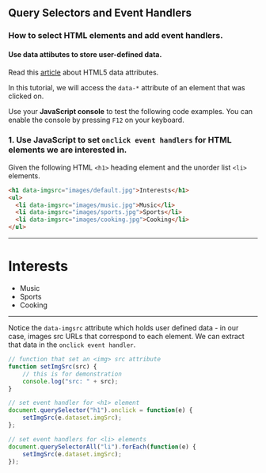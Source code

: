 ## Query Selectors and Event Handlers
### How to select HTML elements and add event handlers.
#### Use data attibutes to store user-defined data.

Read this [article](https://developer.mozilla.org/en-US/docs/Learn/HTML/Howto/Use_data_attributes) about HTML5 data attributes.

In this tutorial, we will access the `data-*` attribute of an element that was clicked on.

Use your **JavaScript console** to test the following code examples.  You can enable the console by pressing `F12` on your keyboard.

### 1. Use JavaScript to set `onclick event handlers` for HTML elements we are interested in.

Given the following HTML `<h1>` heading element and the unorder list `<li>` elements.

```html
<h1 data-imgsrc="images/default.jpg">Interests</h1>
<ul>
  <li data-imgsrc="images/music.jpg">Music</li>
  <li data-imgsrc="images/sports.jpg">Sports</li>
  <li data-imgsrc="images/cooking.jpg">Cooking</li>
</ul>
```
------------------------------------------------------------

<h1 data-imgsrc="images/default.jpg">Interests</h1>
<ul>
  <li data-imgsrc="images/music.jpg">Music</li>
  <li data-imgsrc="images/sports.jpg">Sports</li>
  <li data-imgsrc="images/cooking.jpg">Cooking</li>
</ul>

------------------------------------------------------------

Notice the `data-imgsrc` attribute which holds user defined data - in our case, images src URLs that correspond to each element.
We can extract that data in the `onclick event handler`.

```javascript
// function that set an <img> src attribute
function setImgSrc(src) {
	// this is for demonstration
	console.log("src: " + src);
}

// set event handler for <h1> element
document.querySelector("h1").onclick = function(e) {
	setImgSrc(e.dataset.imgSrc);
};

// set event handlers for <li> elements
document.querySelectorAll("li").forEach(function(e) {
	setImgSrc(e.dataset.imgSrc);
});
```

